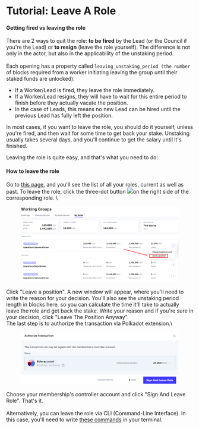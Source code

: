 # Tutorial: Leave A Role

#### Getting fired vs leaving the role

There are 2 ways to quit the role: **to be fired** by the Lead (or the Council if you're the Lead) or **to resign** (leave the role yourself). The difference is not only in the actor, but also in the applicability of the unstaking period.\
\
Each opening has a property called `leaving_unstaking_period (the number` of blocks required from a worker initiating leaving the group until their staked funds are unlocked).

* If a Worker/Lead is fired, they leave the role immediately.
* If a Worker/Lead resigns, they will have to wait for this entire period to finish before they actually vacate the position.
* In the case of Leads, this means no new Lead can be hired until the previous Lead has fully left the position.

&#x20;In most cases, if you want to leave the role, you should do it yourself, unless you're fired, and then wait for some time to get back your stake. Unstaking usually takes several days, and you'll continue to get the salary until it's finished.&#x20;

Leaving the role is quite easy, and that's what you need to do:

#### How to leave the role

Go to [this page](https://dao.joystream.org/#/working-groups/my-roles), and you'll see the list of all your roles, current as well as past. To leave the role, click the three-dot button ![](../../.gitbook/assets/leave\_role\_4.png)on the right side of the corresponding role. \


<figure><img src="../../.gitbook/assets/leave_role.png" alt=""><figcaption></figcaption></figure>

Click "Leave a position". A new window will appear, where you'll need to write the reason for your decision. You'll also see the unstaking period length in blocks here, so you can calculate the time it'll take to actually leave the role and get back the stake. Write your reason and if you're sure in your decision, click "Leave The Position Anyway".\
The last step is to authorize the transaction via Polkadot extension.\


<figure><img src="../../.gitbook/assets/leave_role_3.png" alt=""><figcaption></figcaption></figure>

Choose your membership's controller account and click "Sign And Leave Role". That's it. \
\
Alternatively, you can leave the role via CLI (Command-Line Interface). In this case, you'll need to write [these commands](https://github.com/Joystream/joystream/tree/master/cli#joystream-cli-working-groupsleaverole) in your terminal.&#x20;
